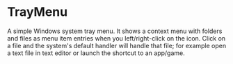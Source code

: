 # TrayMenu

A simple Windows system tray menu. It shows a context menu with folders and files as menu item entries when you left/right-click on the icon. Click on a file and the system's default handler will handle that file; for example open a text file in text editor or launch the shortcut to an app/game.


